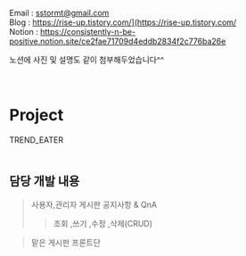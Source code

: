 
Email : sstormt@gmail.com  
Blog : https://rise-up.tistory.com/](https://rise-up.tistory.com/  
Notion : https://consistently-n-be-positive.notion.site/ce2fae71709d4eddb2834f2c776ba26e  
  
노션에 사진 및 설명도 같이 첨부해두었습니다^^  
  
　    
# Project
TREND_EATER  
　  




## 담당 개발 내용

>사용자,관리자 게시판 공지사항 & QnA  
>>조회 ,쓰기 ,수정 ,삭제(CRUD)    
 
> 맡은 게시판 프론트단  




